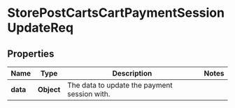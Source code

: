 # StorePostCartsCartPaymentSessionUpdateReq

## Properties
Name | Type | Description | Notes
------------ | ------------- | ------------- | -------------
**data** | **Object** | The data to update the payment session with. | 
